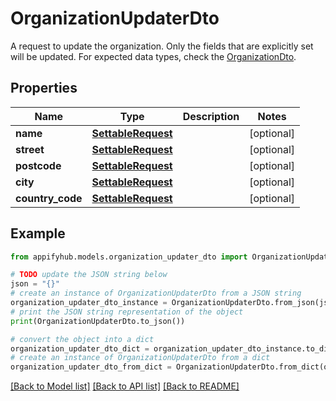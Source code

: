 # OrganizationUpdaterDto

A request to update the organization. Only the fields that are explicitly set will be updated. For expected data types, check the [OrganizationDto](#/components/schemas/OrganizationDto). 

## Properties

Name | Type | Description | Notes
------------ | ------------- | ------------- | -------------
**name** | [**SettableRequest**](SettableRequest.md) |  | [optional] 
**street** | [**SettableRequest**](SettableRequest.md) |  | [optional] 
**postcode** | [**SettableRequest**](SettableRequest.md) |  | [optional] 
**city** | [**SettableRequest**](SettableRequest.md) |  | [optional] 
**country_code** | [**SettableRequest**](SettableRequest.md) |  | [optional] 

## Example

```python
from appifyhub.models.organization_updater_dto import OrganizationUpdaterDto

# TODO update the JSON string below
json = "{}"
# create an instance of OrganizationUpdaterDto from a JSON string
organization_updater_dto_instance = OrganizationUpdaterDto.from_json(json)
# print the JSON string representation of the object
print(OrganizationUpdaterDto.to_json())

# convert the object into a dict
organization_updater_dto_dict = organization_updater_dto_instance.to_dict()
# create an instance of OrganizationUpdaterDto from a dict
organization_updater_dto_from_dict = OrganizationUpdaterDto.from_dict(organization_updater_dto_dict)
```
[[Back to Model list]](../README.md#documentation-for-models) [[Back to API list]](../README.md#documentation-for-api-endpoints) [[Back to README]](../README.md)


